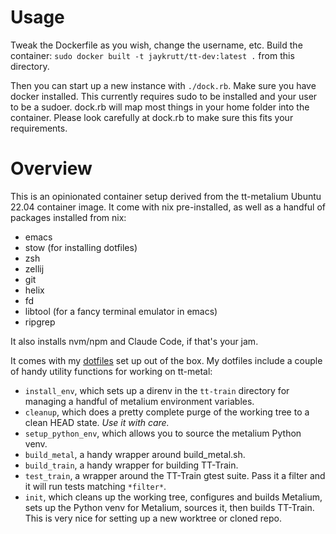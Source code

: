 # Usage
Tweak the Dockerfile as you wish, change the username, etc.
Build the container: `sudo docker built -t jaykrutt/tt-dev:latest .` from this directory.

Then you can start up a new instance with `./dock.rb`. Make sure you have docker
installed. This currently requires sudo to be installed and your user to be a
sudoer. dock.rb will map most things in your home folder into the container.
Please look carefully at dock.rb to make sure this fits your requirements.

# Overview
This is an opinionated container setup derived from the tt-metalium Ubuntu 22.04
container image. It come with nix pre-installed, as well as a handful of
packages installed from nix:

- emacs
- stow (for installing dotfiles)
- zsh
- zellij
- git
- helix
- fd
- libtool (for a fancy terminal emulator in emacs)
- ripgrep

It also installs nvm/npm and Claude Code, if that's your jam.

It comes with my [dotfiles](https://github.com/jaykru/dotfiles) set up out of
the box. My dotfiles include a couple of handy utility functions for working on
tt-metal:

- `install_env`, which sets up a direnv in the `tt-train` directory for managing a handful of metalium environment variables.
- `cleanup`, which does a pretty complete purge of the working tree to a clean HEAD state. *Use it with care.*
- `setup_python_env`, which allows you to source the metalium Python venv.
- `build_metal`, a handy wrapper around build_metal.sh.
- `build_train`, a handy wrapper for building TT-Train.
- `test_train`, a wrapper around the TT-Train gtest suite. Pass it a filter and it will run tests matching `*filter*`.
- `init`, which cleans up the working tree, configures and builds Metalium, sets up the Python venv for Metalium, sources it, then builds TT-Train. This is very nice for setting up a new worktree or cloned repo.
